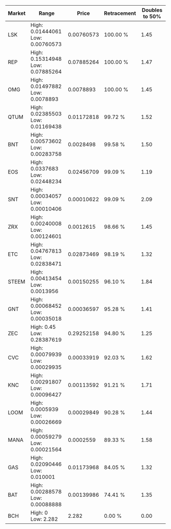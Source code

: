 | Market | Range | Price| Retracement | Doubles to 50% |
| --- | --- | --- | --- | --- |
| LSK | High: 0.01444061<br />Low: 0.00760573 | 0.00760573 | 100.00 % | 1.45 |
| REP | High: 0.15314948<br />Low: 0.07885264 | 0.07885264 | 100.00 % | 1.47 |
| OMG | High: 0.01497882<br />Low: 0.0078893 | 0.0078893 | 100.00 % | 1.45 |
| QTUM | High: 0.02385503<br />Low: 0.01169438 | 0.01172818 | 99.72 % | 1.52 |
| BNT | High: 0.00573602<br />Low: 0.00283758 | 0.0028498 | 99.58 % | 1.50 |
| EOS | High: 0.0337683<br />Low: 0.02448234 | 0.02456709 | 99.09 % | 1.19 |
| SNT | High: 0.00034057<br />Low: 0.00010406 | 0.00010622 | 99.09 % | 2.09 |
| ZRX | High: 0.00240008<br />Low: 0.00124601 | 0.0012615 | 98.66 % | 1.45 |
| ETC | High: 0.04767813<br />Low: 0.02838471 | 0.02873469 | 98.19 % | 1.32 |
| STEEM | High: 0.00413454<br />Low: 0.0013956 | 0.00150255 | 96.10 % | 1.84 |
| GNT | High: 0.00068452<br />Low: 0.00035018 | 0.00036597 | 95.28 % | 1.41 |
| ZEC | High: 0.45<br />Low: 0.28387619 | 0.29252158 | 94.80 % | 1.25 |
| CVC | High: 0.00079939<br />Low: 0.00029935 | 0.00033919 | 92.03 % | 1.62 |
| KNC | High: 0.00291807<br />Low: 0.00096427 | 0.00113592 | 91.21 % | 1.71 |
| LOOM | High: 0.0005939<br />Low: 0.00026669 | 0.00029849 | 90.28 % | 1.44 |
| MANA | High: 0.00059279<br />Low: 0.00021564 | 0.0002559 | 89.33 % | 1.58 |
| GAS | High: 0.02090446<br />Low: 0.010001 | 0.01173968 | 84.05 % | 1.32 |
| BAT | High: 0.00288578<br />Low: 0.00088888 | 0.00139986 | 74.41 % | 1.35 |
| BCH | High: 0<br />Low: 2.282 | 2.282 | 0.00 % | 0.00 |
